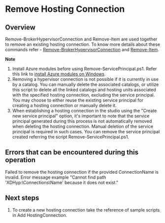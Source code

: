 # Remove Hosting Connection
## Overview
Remove-BrokerHypervisorConnection and Remove-Item are used together to remove an existing hosting connection. 
To know more details about these commands refer - [Remove-BrokerHypervisorConnection](https://developer-docs.citrix.com/en-us/citrix-virtual-apps-desktops-sdk/current-release/Broker/Remove-BrokerHypervisorConnection.html) and [Remove-Item](https://developer-docs.citrix.com/en-us/citrix-virtual-apps-desktops-sdk/current-release/HostService/about_HypHostSnapIn.html).  

**Note**
1. Install Azure modules before using Remove-ServicePrincipal.ps1. Refer this link to [install Azure modules on Windows](https://learn.microsoft.com/en-us/powershell/azure/install-azps-windows?view=azps-11.2.0&tabs=powershell&pivots=windows-psgallery). 
2. Removing a hypervisor connection is not possible if it is currently in use by a catalog. You can manually delete the associated catalogs, or utilize this script to delete all the linked catalogs and hosting units associated with the specified hosting connection, excluding the service principal. You may choose to either reuse the existing service principal for creating a hosting connection or manually delete it.
3. When establishing a hosting connection in the studio using the "Create new service principal" option, it's important to note that the service principal generated during this process is not automatically removed when deleting the hosting connection. Manual deletion of the service principal is required in such cases. You can remove the service principal created referring the script Remove-ServicePrincipal.ps1.

## Errors that can be encountered during this operation
Failed to remove the hosting connection if the provided ConnectionName is invalid. Error message example "Cannot find path 'XDHyp:\Connections\Name' because it does not exist."

## Next steps
1. To create a new hosting connection take the reference of sample scripts in Add HostingConnection.